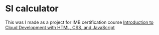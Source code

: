 # SI calculator

This was I made as a project for IMB certification course [Introduction to Cloud Development with HTML, CSS, and JavaScript](https://learning.edx.org/course/course-v1:IBM+CAD101EN+2T2020/home)
